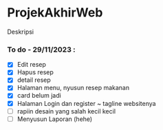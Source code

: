 # ProjekAkhirWeb

Deskripsi

### To do - 29/11/2023 :

- [x] Edit resep
- [x] Hapus resep
- [x] detail resep
- [x] Halaman menu, nyusun resep makanan
- [x] card belum jadi
- [x] Halaman Login dan register ~ tagline websitenya
- [ ] rapiin desain yang salah kecil kecil
- [ ] Menyusun Laporan (hehe)
